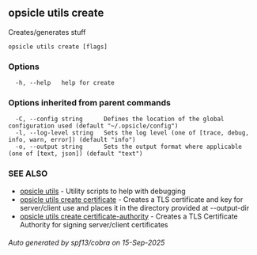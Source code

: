 ## opsicle utils create

Creates/generates stuff

```
opsicle utils create [flags]
```

### Options

```
  -h, --help   help for create
```

### Options inherited from parent commands

```
  -C, --config string      Defines the location of the global configuration used (default "~/.opsicle/config")
  -l, --log-level string   Sets the log level (one of [trace, debug, info, warn, error]) (default "info")
  -o, --output string      Sets the output format where applicable (one of [text, json]) (default "text")
```

### SEE ALSO

* [opsicle utils](cli/opsicle_utils.md)	 - Utility scripts to help with debugging
* [opsicle utils create certificate](cli/opsicle_utils_create_certificate.md)	 - Creates a TLS certificate and key for server/client use and places it in the directory provided at --output-dir
* [opsicle utils create certificate-authority](cli/opsicle_utils_create_certificate-authority.md)	 - Creates a TLS Certificate Authority for signing server/client certificates

###### Auto generated by spf13/cobra on 15-Sep-2025
